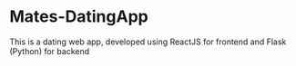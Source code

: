 # Mates-DatingApp

This is a dating web app, developed using ReactJS for frontend and Flask (Python) for backend
